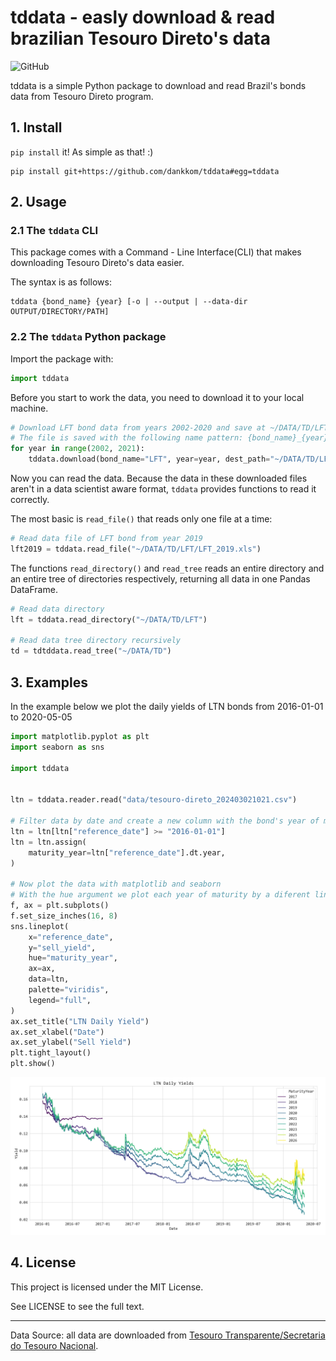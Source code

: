 # tddata - easly download & read brazilian Tesouro Direto's data

![GitHub](https://img.shields.io/github/license/dankkom/tddata?style=flat-square)

tddata is a simple Python package to download and read Brazil's bonds data from Tesouro Direto program.

## 1. Install

`pip install` it! As simple as that! :)

```shell
pip install git+https://github.com/dankkom/tddata#egg=tddata
```

## 2. Usage

### 2.1 The `tddata` CLI

This package comes with a Command - Line Interface(CLI) that makes downloading Tesouro Direto's data easier.

The syntax is as follows:

```
tddata {bond_name} {year} [-o | --output | --data-dir OUTPUT/DIRECTORY/PATH]
```

### 2.2 The `tddata` Python package

Import the package with:

```python
import tddata
```

Before you start to work the data, you need to download it to your local machine.

```python
# Download LFT bond data from years 2002-2020 and save at ~/DATA/TD/LFT
# The file is saved with the following name pattern: {bond_name}_{year}.xls
for year in range(2002, 2021):
    tddata.download(bond_name="LFT", year=year, dest_path="~/DATA/TD/LFT")
```

Now you can read the data. Because the data in these downloaded files aren't in a data scientist aware format, `tddata` provides functions to read it correctly.

The most basic is `read_file()` that reads only one file at a time:

```python
# Read data file of LFT bond from year 2019
lft2019 = tddata.read_file("~/DATA/TD/LFT/LFT_2019.xls")
```

The functions `read_directory()` and `read_tree` reads an entire directory and an entire tree of directories respectively, returning all data in one Pandas DataFrame.

```python
# Read data directory
lft = tddata.read_directory("~/DATA/TD/LFT")

# Read data tree directory recursively
td = tdtddata.read_tree("~/DATA/TD")
```

## 3. Examples

In the example below we plot the daily yields of LTN bonds from 2016-01-01 to 2020-05-05

```python
import matplotlib.pyplot as plt
import seaborn as sns

import tddata


ltn = tddata.reader.read("data/tesouro-direto_202403021021.csv")

# Filter data by date and create a new column with the bond's year of maturity
ltn = ltn[ltn["reference_date"] >= "2016-01-01"]
ltn = ltn.assign(
	maturity_year=ltn["reference_date"].dt.year,
)

# Now plot the data with matplotlib and seaborn
# With the hue argument we plot each year of maturity by a diferent lines and colors
f, ax = plt.subplots()
f.set_size_inches(16, 8)
sns.lineplot(
	x="reference_date",
	y="sell_yield",
	hue="maturity_year",
	ax=ax,
	data=ltn,
	palette="viridis",
    legend="full",
)
ax.set_title("LTN Daily Yield")
ax.set_xlabel("Date")
ax.set_ylabel("Sell Yield")
plt.tight_layout()
plt.show()
```

![Chart showing LTN daily rates](plots/plot1.png)

## 4. License

This project is licensed under the MIT License.

See LICENSE to see the full text.

---

Data Source: all data are downloaded from [Tesouro Transparente/Secretaria do Tesouro Nacional](https://www.tesourotransparente.gov.br/ckan/dataset/taxas-dos-titulos-ofertados-pelo-tesouro-direto/resource/796d2059-14e9-44e3-80c9-2d9e30b405c1).
